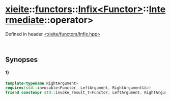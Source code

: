 # [xieite](../../../../../../../../xieite.md)\:\:[functors](../../../../../../../../functors.md)\:\:[Infix\<Functor\>](../../../../../../Infix.md)\:\:[Intermediate](../../../Intermediate.md)\:\:operator\>
Defined in header [<xieite/functors/Infix.hpp>](../../../../../../../../../include/xieite/functors/Infix.hpp)

&nbsp;

## Synopses
#### 1)
```cpp
template<typename RightArgument>
requires(std::invocable<Functor, LeftArgument, RightArgument&&>)
friend constexpr std::invoke_result_t<Functor, LeftArgument, RightArgument&&> operator>(const xieite::functors::Infix<Functor>::Intermediate<LeftArgument>& infixIntermediate, RightArgument&& rightArgument);
```
